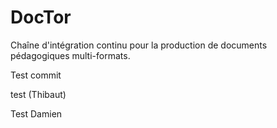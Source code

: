 DocTor
======

Chaîne d'intégration continu pour la production de documents pédagogiques multi-formats.

Test commit

test (Thibaut)

Test Damien

